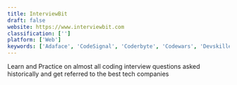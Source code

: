 ```yaml
---
title: InterviewBit
draft: false 
website: https://www.interviewbit.com
classification: ['']
platform: ['Web']
keywords: ['Adaface', 'CodeSignal', 'Coderbyte', 'Codewars', 'Devskiller', 'Hackerearth', 'KillerCoder', 'LeetCode', 'OfferZen', 'Oto_Code', 'Project Euler', 'Robocode', 'Spoj', 'TalScale', 'The AI Games', 'Topcoder', 'Udacity', 'Zlott']
---
```

Learn and Practice on almost all coding interview questions asked historically and get referred to the best tech companies
